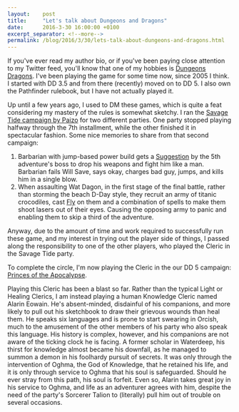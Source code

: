 ```yaml
---
layout:    post
title:     "Let's talk about Dungeons and Dragons"
date:      2016-3-30 16:00:00 +0100
excerpt_separator: <!--more-->
permalink: /blog/2016/3/30/lets-talk-about-dungeons-and-dragons.html
---
```


If you've ever read my author bio, or if you've been paying close attention to my Twitter feed, you'll know that one of my hobbies is [Dungeons  Dragons](http://dnd.wizards.com/). I've been playing the game for some time now, since 2005 I think. I started with DD 3.5 and from there (recently) moved on to DD 5. I also own the Pathfinder rulebook, but I have not actually played it.

<!--more-->
Up until a few years ago, I used to DM these games, which is quite a feat considering my mastery of the rules is somewhat sketchy. I ran the [Savage Tide campaign by Paizo](https://en.wikipedia.org/wiki/Savage_Tide) for two different parties. One party stopped playing halfway through the 7th installment, while the other finished it in spectacular fashion. Some nice memories to share from that second campaign:

1. Barbarian with jump-based power build gets a [Suggestion](http://www.d20srd.org/srd/spells/suggestion.htm) by the 5th adventure's boss to drop his weapons and fight him like a man. Barbarian fails Will Save, says okay, charges bad guy, jumps, and kills him in a single blow.
1. When assaulting Wat Dagon, in the first stage of the final battle, rather than storming the beach D-Day style, they recruit an army of titanic crocodiles, cast [Fly](http://www.d20srd.org/srd/spells/fly.htm) on them and a combination of spells to make them shoot lasers out of their eyes. Causing the opposing army to panic and enabling them to skip a third of the adventure.


Anyway, due to the amount of time and work required to successfully run these game, and my interest in trying out the player side of things, I passed along the responsibility to one of the other players, who played the Cleric in the Savage Tide party.

To complete the circle, I'm now playing the Cleric in the our DD 5 campaign: [Princes of the Apocalypse](http://dnd.wizards.com/products/tabletop-games/rpg-products/princes-apocalypse).

Playing this Cleric has been a blast so far. Rather than the typical Light or Healing Clerics, I am instead playing a human Knowledge Cleric named Alarin Eowain. He's absent-minded, disdainful of his companions, and more likely to pull out his sketchbook to draw their grievous wounds than heal them. He speaks six languages and is prone to start swearing in Orcish, much to the amusement of the other members of his party who also speak this language.
His history is complex, however, and his companions are not aware of the ticking clock he is facing. A former scholar in Waterdeep, his thirst for knowledge almost became his downfall, as he managed to summon a demon in his foolhardy pursuit of secrets. It was only through the intervention of Oghma, the God of Knowledge, that he retained his life, and it is only through service to Oghma that his soul is safeguarded. Should he ever stray from this path, his soul is forfeit.
Even so, Alarin takes great joy in his service to Oghma, and life as an adventurer agrees with him, despite the need of the party's Sorcerer Talion to (literally) pull him out of trouble on several occasions.